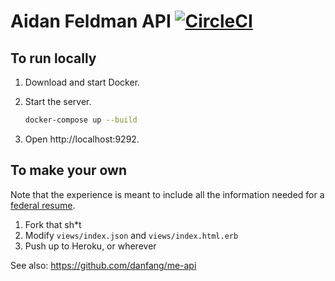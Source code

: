 # Aidan Feldman API [![CircleCI](https://circleci.com/gh/afeld/api.afeld.me.svg?style=svg)](https://circleci.com/gh/afeld/api.afeld.me)

## To run locally

1. Download and start Docker.
1. Start the server.

   ```bash
   docker-compose up --build
   ```

1. Open http://localhost:9292.

## To make your own

Note that the experience is meant to include all the information needed for a [federal resume](https://join.tts.gsa.gov/resume/).

1. Fork that sh\*t
2. Modify `views/index.json` and `views/index.html.erb`
3. Push up to Heroku, or wherever

See also: https://github.com/danfang/me-api
